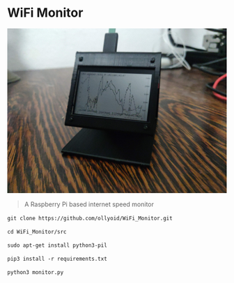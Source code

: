 # WiFi Monitor
![the 3D printed case and monitor](/img/main.jpg)
> A Raspberry Pi based internet speed monitor

`git clone https://github.com/ollyoid/WiFi_Monitor.git `

`cd WiFi_Monitor/src`

`sudo apt-get install python3-pil`

`pip3 install -r requirements.txt`

`python3 monitor.py`


